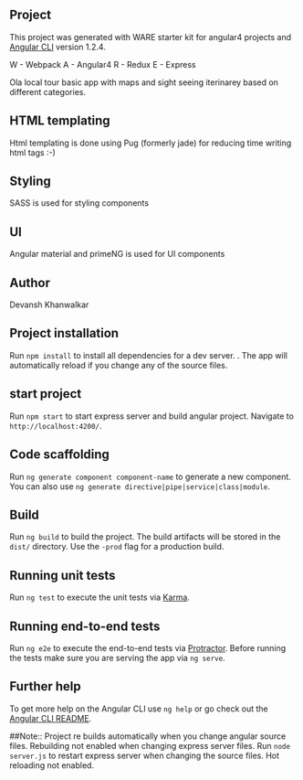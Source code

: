 ## Project
This project was generated with WARE starter kit for angular4 projects and [Angular CLI](https://github.com/angular/angular-cli) version 1.2.4.

W - Webpack
A - Angular4
R - Redux
E - Express

Ola local tour basic app with maps and sight seeing iterinarey based on different categories.

## HTML templating
Html templating is done using Pug (formerly jade) for reducing time writing html tags :-)

## Styling
SASS is used for styling components

## UI
Angular material and primeNG is used for UI components

## Author
Devansh Khanwalkar

## Project installation

Run `npm install` to install all dependencies for a dev server. . The app will automatically reload if you change any of the source files.

## start project

Run `npm start` to start express server and build angular project. Navigate to `http://localhost:4200/`.

## Code scaffolding

Run `ng generate component component-name` to generate a new component. You can also use `ng generate directive|pipe|service|class|module`.

## Build

Run `ng build` to build the project. The build artifacts will be stored in the `dist/` directory. Use the `-prod` flag for a production build.

## Running unit tests

Run `ng test` to execute the unit tests via [Karma](https://karma-runner.github.io).

## Running end-to-end tests

Run `ng e2e` to execute the end-to-end tests via [Protractor](http://www.protractortest.org/).
Before running the tests make sure you are serving the app via `ng serve`.

## Further help

To get more help on the Angular CLI use `ng help` or go check out the [Angular CLI README](https://github.com/angular/angular-cli/blob/master/README.md).


##Note::
Project re builds automatically when you change angular source files. 
Rebuilding not enabled when changing express server files. Run `node server.js` to restart express server when changing the source files.
Hot reloading not enabled.
